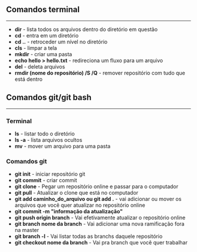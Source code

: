 ## Comandos terminal
---
- **dir** - lista todos os arquivos dentro do diretório em questão
- **cd** - entra em um diretório
- **cd ..** - retroceder um nível no diretório
- **cls** - limpar a tela
- **mkdir** - criar uma pasta
- **echo hello > hello.txt** - redireciona um fluxo para um arquivo
- **del** - deleta arquivos
- **rmdir (nome do repositório) /S /Q** - remover repositório com tudo que está dentro
## Comandos git/git bash
---

### Terminal
- **ls** - listar todo o diretório
- **ls -a** - lista arquivos ocultos
- **mv** - mover um arquivo para uma pasta
### Comandos git
- **git init** - iniciar repositório git
- **git commit** - criar commit
- **git clone** - Pegar um repositório online e passar para o computador
- **git pull** - Atualizar o clone que está no computador
- **git add caminho_do_arquivo ou git add .** - vai adicionar ou mover os arquivos que você quer atualizar no repositório online
- **git commit -m "informação da atualização"**
- **git push origin branch** - Vai efetivamente atualizar o repositório online
- **git branch nome da branch** - Vai adicionar uma nova ramificação fora na master
- **git branch -l** - Vai listar todas as branchs daquele repositório
- **git checkout nome da branch** - Vai pra branch que você quer trabalhar


